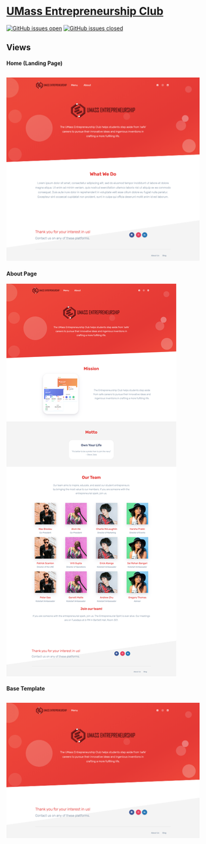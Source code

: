 # [UMass Entrepreneurship Club](https://github.com/build-umass/entrepreneurship-club)

[![GitHub issues open](https://img.shields.io/github/issues/build-umass/entrepreneurship-club.svg?maxAge=2592000)](https://github.com/build-umass/entrepreneurship-club/issues?q=is%3Aopen+is%3Aissue)
[![GitHub issues closed](https://img.shields.io/github/issues-closed-raw/build-umass/entrepreneurship-club.svg?maxAge=2592000)](https://github.com/build-umass/entrepreneurship-club/issues?q=is%3Aissue+is%3Aclosed) 

## Views
#### Home (Landing Page)
![Current Homepage](https://raw.githubusercontent.com/build-umass/entrepreneurship-club/dev/src/assets/img/theme/Home.png)
---
#### About Page
![About Page](https://raw.githubusercontent.com/build-umass/entrepreneurship-club/dev-about-page/src/assets/img/theme/About-Page.png)
#### Base Template
![Base Template](https://raw.githubusercontent.com/build-umass/entrepreneurship-club/dev/src/assets/img/theme/Base-Template.png)
---